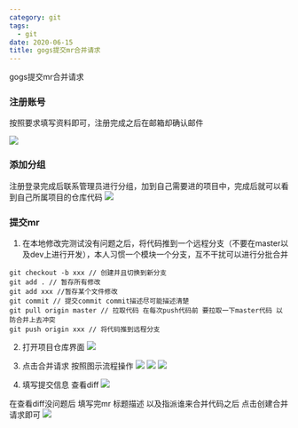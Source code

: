 ```yaml
---
category: git
tags:
  - git
date: 2020-06-15
title: gogs提交mr合并请求
---
```


gogs提交mr合并请求
<!-- more -->

### 注册账号

按照要求填写资料即可，注册完成之后在邮箱却确认邮件

![](/assest/image/git_mr/register.png)


### 添加分组

注册登录完成后联系管理员进行分组，加到自己需要进的项目中，完成后就可以看到自己所属项目的仓库代码
![](/assest/image/git_mr/git_resp.png)

### 提交mr

1. 在本地修改完测试没有问题之后，将代码推到一个远程分支（不要在master以及dev上进行开发），本人习惯一个模块一个分支，互不干扰可以进行分批合并

```
git checkout -b xxx // 创建并且切换到新分支
git add . // 暂存所有修改
git add xxx //暂存某个文件修改
git commit // 提交commit commit描述尽可能描述清楚
git pull origin master // 拉取代码 在每次push代码前 要拉取一下master代码 以防合并上去冲突
git push origin xxx // 将代码推到远程分支
```

2. 打开项目仓库界面
![](/assest/image/git_mr/git_project.png)

3. 点击合并请求
按照图示流程操作
![](/assest/image/git_mr/merge_request.png)
![](/assest/image/git_mr/new_mr.png)
![](/assest/image/git_mr/branch_mr.png)

4. 填写提交信息 查看diff
![](/assest/image/git_mr/mr_diff.png)

在查看diff没问题后 填写完mr 标题描述 以及指派谁来合并代码之后 点击创建合并请求即可
![](/assest/image/git_mr/submit_mr.png)





